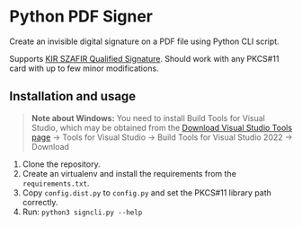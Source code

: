 # Python PDF Signer

Create an invisible digital signature on a PDF file using Python CLI script.

Supports [KIR SZAFIR Qualified Signature](https://elektronicznypodpis.pl). Should work with any PKCS#11 card
with up to few minor modifications.

## Installation and usage

> **Note about Windows:** You need to install Build Tools for Visual Studio, which may be obtained from the
> [Download Visual Studio Tools page](https://visualstudio.microsoft.com/downloads/) -> Tools for Visual Studio
> -> Build Tools for Visual Studio 2022 -> Download

1. Clone the repository.
2. Create an virtualenv and install the requirements from the `requirements.txt`.
3. Copy `config.dist.py` to `config.py` and set the PKCS#11 library path correctly.
4. Run: `python3 signcli.py --help`

